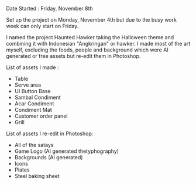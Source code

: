 Date Started : Friday, November 8th

Set up the project on Monday, November 4th but due to the busy work week can only start on Friday.

I named the project Haunted Hawker taking the Halloween theme and combining it with Indonesian "Angkringan" or hawker. I made most of the art myself, excluding the foods, people and background which were AI generated or free assets but re-edit them in Photoshop.

List of assets I made :
- Table
- Serve area
- UI Button Base
- Sambal Condiment
- Acar Condiment
- Condiment Mat
- Customer order panel
- Grill

List of assets I re-edit in Photoshop:
- All of the satays
- Game Logo (AI generated thetyphography)
- Backgrounds (AI generated)
- Icons
- Plates
- Steel baking sheet
